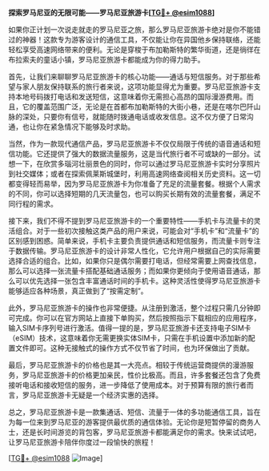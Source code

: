 **探索罗马尼亚的无限可能——罗马尼亚旅游卡[[TG💪+ @esim1088](https://t.me/s/esim1088)]**

如果你正计划一次说走就走的罗马尼亚之旅，那么罗马尼亚旅游卡绝对是你不能错过的神器！这款专为游客设计的通信工具，不仅能让你在异国他乡保持联络，还能轻松享受高速网络带来的便利。无论是穿梭于布加勒斯特的繁华街道，还是徜徉在布拉索夫的童话小镇，罗马尼亚旅游卡都能成为你的得力助手。

首先，让我们来聊聊罗马尼亚旅游卡的核心功能——通话与短信服务。对于那些希望与家人朋友保持联系的旅行者来说，这项功能显得尤为重要。罗马尼亚旅游卡支持本地号码拨打电话和发送短信，这意味着你无需担心高昂的国际漫游费用。而且，它的覆盖范围广泛，无论是在首都布加勒斯特的大街小巷，还是在喀尔巴阡山脉的深处，只要你有信号，就能随时拨通电话或收发信息。这不仅方便了日常沟通，也让你在紧急情况下能够及时求助。

当然，作为一款现代通信产品，罗马尼亚旅游卡不仅仅局限于传统的语音通话和短信功能。它还提供了强大的数据流量服务，这是当代旅行者不可或缺的一部分。试想一下，在欣赏多瑙河壮丽景色的同时，你可以通过罗马尼亚旅游卡实时分享照片到社交媒体；或者在探索佩莱斯城堡时，利用高速网络查阅相关历史资料。这一切都变得轻而易举，因为罗马尼亚旅游卡为你准备了充足的流量套餐。根据个人需求的不同，你可以选择短期的几天流量包，也可以购买长期有效的流量套餐，满足不同行程的需求。

接下来，我们不得不提到罗马尼亚旅游卡的一个重要特性——手机卡与流量卡的灵活组合。对于一些初次接触这类产品的用户来说，可能会对“手机卡”和“流量卡”的区别感到困惑。简单来说，手机卡主要负责提供通话和短信服务，而流量卡则专注于数据传输。罗马尼亚旅游卡的设计非常人性化，它允许用户根据自己的实际需要选择合适的组合。比如，如果你只是偶尔需要打电话，但经常需要上网查找信息，那么可以选择一张流量卡搭配基础通话服务；而如果你更倾向于使用语音通话，那么可以优先选择一张包含丰富通话时间的手机卡。这种灵活性使得罗马尼亚旅游卡能够适应各种场景，真正做到了“按需定制”。

此外，罗马尼亚旅游卡的操作也非常便捷。从注册到激活，整个过程只需几分钟即可完成。你可以在官方网站上直接下单购买，然后按照指示下载相应的应用程序，输入SIM卡序列号进行激活。值得一提的是，罗马尼亚旅游卡还支持电子SIM卡（eSIM）技术，这意味着你无需更换实体SIM卡，只需在手机设置中添加新的配置文件即可。这种无接触式的操作方式不仅节省了时间，也为环保做出了贡献。

最后，罗马尼亚旅游卡的价格也是其一大亮点。相较于传统运营商提供的漫游服务，罗马尼亚旅游卡的价格更加亲民，性价比极高。而且，许多套餐还包含了免费接听电话和接收短信的服务，进一步降低了使用成本。对于预算有限的旅行者而言，罗马尼亚旅游卡无疑是一个经济实惠的选择。

总之，罗马尼亚旅游卡是一款集通话、短信、流量于一体的多功能通信工具，旨在为每一位来到罗马尼亚的游客提供最优质的通信体验。无论你是短暂停留的商务人士，还是长时间游览的背包客，罗马尼亚旅游卡都能满足你的需求。快来试试吧，让罗马尼亚旅游卡陪伴你度过一段愉快的旅程！

[[TG💪+ @esim1088](https://t.me/s/esim1088) ![Image](https://i.postimg.cc/4NQfJmqS/Snipaste-2025-05-13-00-14-12.png)]